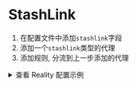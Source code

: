 # StashLink

1. 在配置文件中添加`stashlink`字段
2. 添加一个`stashlink`类型的代理
3. 添加规则, 分流到上一步添加的代理

<details>
<summary>查看 Reality 配置示例</summary>
```yaml
stashlink:
    underlying-proxy:
        name: reality
        type: vless
        flow: xtls-rprx-vision
        udp: true
        tls: true
        server: 1.1.1.1
        port: 443
        uuid: xxxxxxxxxxxxxxx
        servername: www.amazon.com
        fingerprint: chrome # 可选
        reality-opts:
            public-key: xxxxxxxxxxxxxxxx
            short-id: xx
        benchmark-url: http://cp.cloudflare.com/
        benchmark-timeout: 1

proxies:
    - name: StashLink｜Macbook
      type: stashlink
      device-id: xxxxxxxxxxxxxxxxxx

rules:
    - IP-CIDR,192.168.0.1/24,StashLink｜Macbook,no-resolve

```
</details>
